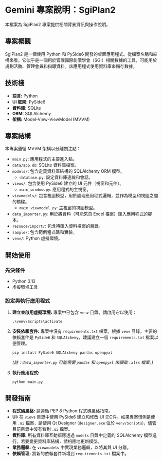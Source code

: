 # Gemini 專案說明：SgiPlan2

本檔案為 SgiPlan2 專案提供相關背景資訊與操作說明。

## 專案概觀

SgiPlan2 是一個使用 Python 和 PySide6 開發的桌面應用程式。從檔案名稱和結構來看，它似乎是一個用於管理國際創價學會（SGI）相關數據的工具，可能用於規劃活動、管理會員和指導資料。該應用程式使用資料庫來儲存數據。

## 技術棧

*   **語言:** Python
*   **UI 框架:** PySide6
*   **資料庫:** SQLite
*   **ORM:** SQLAlchemy
*   **架構:** Model-View-ViewModel (MVVM)

## 專案結構

本專案遵循 MVVM 架構以分離關注點：

*   `main.py`: 應用程式的主要進入點。
*   `data/app.db`: SQLite 資料庫檔案。
*   `models/`: 包含定義資料庫結構的 SQLAlchemy ORM 模型。
    *   `database.py`: 設定資料庫連線和會話。
*   `views/`: 包含使用 PySide6 建立的 UI 元件（視窗和元件）。
    *   `main_window.py`: 應用程式的主視窗。
*   `viewmodels/`: 包含視圖模型，用於處理應用程式邏輯，並作為模型和視圖之間的橋樑。
    *   `main_viewmodel.py`: 主視窗的視圖模型。
*   `data_importer.py`: 用於將資料（可能來自 Excel 檔案）匯入應用程式的腳本。
*   `resouce/import/`: 包含待匯入資料檔案的目錄。
*   `sample/`: 包含範例程式碼和實驗。
*   `venv/`: Python 虛擬環境。

## 開始使用

### 先決條件

*   Python 3.13
*   虛擬環境工具

### 設定與執行應用程式

1.  **建立並啟用虛擬環境:**
    專案中已包含 `venv` 目錄。請啟用它以使用：
    ```shell
    .\venv\Scripts\activate
    ```

2.  **安裝依賴套件:**
    專案中沒有 `requirements.txt` 檔案。根據 `venv` 目錄，主要的依賴套件是 `PySide6` 和 `SQLAlchemy`。建議建立一個 `requirements.txt` 檔案以便管理。
    ```shell
    pip install PySide6 SQLAlchemy pandas openpyxl
    ```
    *(註：`data_importer.py` 可能需要 `pandas` 和 `openpyxl` 來讀取 `.xlsx` 檔案。)*

3.  **執行應用程式:**
    ```shell
    python main.py
    ```

## 開發指南

*   **程式碼風格:** 請遵循 PEP 8 Python 程式碼風格指南。
*   **UI:** 在 `views` 目錄中使用 PySide6 建立和修改 UI 元C件。如果專案慣例是使用 `.ui` 檔案，請使用 Qt Designer (`designer.exe` 位於 `venv/Scripts`)，儘管目前目錄中沒有看到 `.ui` 檔案。
*   **資料庫:** 所有資料庫互動都應透過 `models` 目錄中定義的 SQLAlchemy 模型進行。若要變更資料庫結構，請相應地更新模型。
*   **業務邏輯:** 在 `viewmodels` 中實現業務邏輯，以將其與 UI 分離。
*   **依賴管理:** 將新的依賴套件新增到 `requirements.txt` 檔案中。